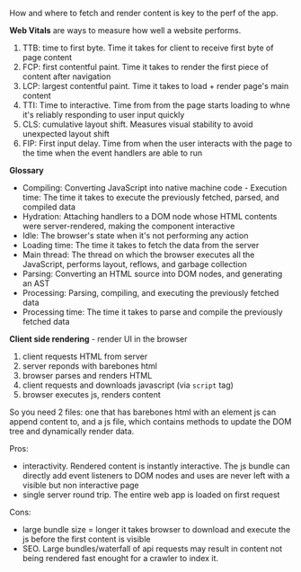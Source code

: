 How and where to fetch and render content is key to the perf of the app.

<b>Web Vitals</b> are ways to measure how well a website performs. 
1. TTB: time to first byte. Time it takes for client to receive first byte of page content
2. FCP: first contentful paint. Time it takes to render the first piece of content after navigation
3. LCP: largest contentful paint. Time it takes to load + render page's main content
4. TTI: Time to interactive. Time from from the page starts loading to whne it's reliably responding to user input quickly
5. CLS: cumulative layout shift. Measures visual stability to avoid unexpected layout shift
6. FIP: First input delay. Time from when the user interacts with the page to the time when the event handlers are able to run

<b>Glossary</b>
 - Compiling: Converting JavaScript into native machine code - Execution time: The time it takes to execute the previously fetched, parsed, and compiled data
 - Hydration: Attaching handlers to a DOM node whose HTML contents were server-rendered, making the component interactive
 - Idle: The browser's state when it's not performing any action 
 - Loading time: The time it takes to fetch the data from the server 
 - Main thread: The thread on which the browser executes all the JavaScript, performs layout, reflows, and garbage collection 
 - Parsing: Converting an HTML source into DOM nodes, and generating an AST 
 - Processing: Parsing, compiling, and executing the previously fetched data 
 - Processing time: The time it takes to parse and compile the previously fetched data


<b>Client side rendering</b> - render UI in the browser
1. client requests HTML from server
2. server reponds with barebones html
3. browser parses and renders HTML
4. client requests and downloads javascript (via `script` tag)
5. browser executes js, renders content

So you need 2 files: one that has barebones html with an element js can append content to, and a js file, which contains methods to update the DOM tree and dynamically render data.

Pros:
 - interactivity. Rendered content is instantly interactive. The js bundle can directly add event listeners to DOM nodes and uses are never left with a visible but non interactive page
 - single server round trip. The entire web app is loaded on first request

Cons:
 - large bundle size = longer it takes browser to download and execute the js before the first content is visible
 - SEO. Large bundles/waterfall of api requests may result in content not being rendered fast enought for a crawler to index it.